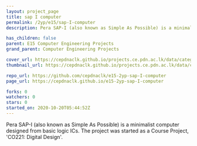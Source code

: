 ```yaml
---
layout: project_page
title: sap I computer
permalink: /2yp/e15/sap-I-computer
description: Pera SAP-I (also known as Simple As Possible) is a minimalist computer designed from basic logic ICs. The project was started as a Course Project, 'CO221: Digital Design'. 

has_children: false
parent: E15 Computer Engineering Projects
grand_parent: Computer Engineering Projects

cover_url: https://cepdnaclk.github.io/projects.ce.pdn.ac.lk/data/categories/2yp/cover_page.jpg
thumbnail_url: https://cepdnaclk.github.io/projects.ce.pdn.ac.lk/data/categories/2yp/thumbnail.jpg

repo_url: https://github.com/cepdnaclk/e15-2yp-sap-I-computer
page_url: https://cepdnaclk.github.io/e15-2yp-sap-I-computer

forks: 0
watchers: 0
stars: 0
started_on: 2020-10-20T05:44:52Z
---
```

Pera SAP-I (also known as Simple As Possible) is a minimalist computer designed from basic logic ICs. The project was started as a Course Project, 'CO221: Digital Design'. 

